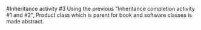 #Inheritance activity #3
Using the previous "Inheritance completion activity #1 and #2", 
Product class which is parent for book and software classes 
is made abstract.
